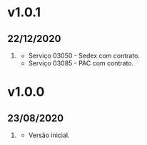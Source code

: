 # v1.0.1
## 22/12/2020

1. [](#new)
   * Serviço 03050 - Sedex com contrato.
   * Serviço 03085 - PAC com contrato.
   
# v1.0.0
## 23/08/2020

1. [](#new)
    * Versão inicial.